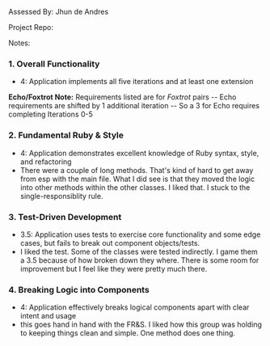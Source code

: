 Assessed By: Jhun de Andres 

Project Repo: 

Notes:

### 1. Overall Functionality

* 4: Application implements all five iterations and at least one extension

**Echo/Foxtrot Note:** Requirements listed are for *Foxtrot* pairs -- Echo requirements are shifted by 1 additional iteration -- So a 3 for Echo requires completing Iterations 0-5

### 2. Fundamental Ruby & Style

* 4:  Application demonstrates excellent knowledge of Ruby syntax, style, and refactoring
* There were a couple of long methods. That's kind of hard to get away from esp with the main file. What I did see is that they moved the logic into other methods within the other classes. I liked that. I stuck to the single-responsiblity rule. 

### 3. Test-Driven Development

* 3.5: Application uses tests to exercise core functionality and some edge cases, but fails to break out component objects/tests.
*  I liked the test. Some of the classes were tested indirectly. I game them a 3.5 because of how broken down they where. There is some room for improvement but I feel like they were pretty much there.

### 4. Breaking Logic into Components

* 4: Application effectively breaks logical components apart with clear intent and usage
* this goes hand in hand with the FR&S. I liked how this group was holding to keeping things clean and simple. One method does one thing. 
